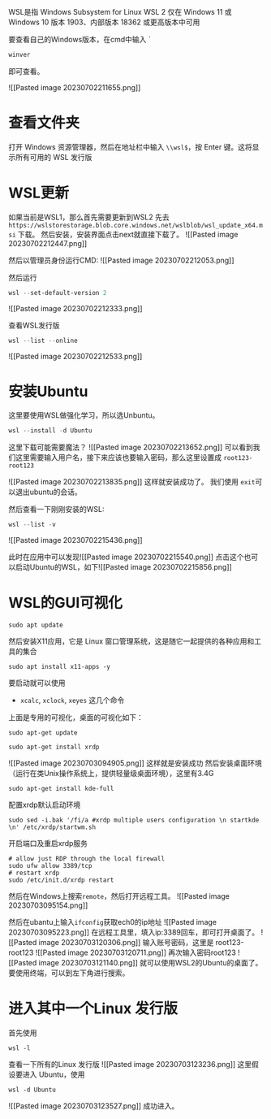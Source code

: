 WSL是指 Windows Subsystem for Linux
WSL 2 仅在 Windows 11 或 Windows 10 版本 1903、内部版本 18362 或更高版本中可用

要查看自己的Windows版本，在cmd中输入 `
```c
winver
```
即可查看。

![[Pasted image 20230702211655.png]]

# 查看文件夹
打开 Windows 资源管理器，然后在地址栏中输入 `\\wsl$`，按 Enter 键。这将显示所有可用的 WSL 发行版


# WSL更新
如果当前是WSL1，那么首先需要更新到WSL2
先去`https://wslstorestorage.blob.core.windows.net/wslblob/wsl_update_x64.msi` 下载。
然后安装，安装界面点击next就直接下载了。
![[Pasted image 20230702212447.png]]


然后以管理员身份运行CMD:
![[Pasted image 20230702212053.png]]

然后运行
```powershell
wsl --set-default-version 2
```

![[Pasted image 20230702212333.png]]

查看WSL发行版 

```powershell
wsl --list --online
```

![[Pasted image 20230702212533.png]]

# 安装Ubuntu

这里要使用WSL做强化学习，所以选Unbuntu。

```powershell
wsl --install -d Ubuntu
```
这里下载可能需要魔法？
![[Pasted image 20230702213652.png]]
可以看到我们这里需要输入用户名，接下来应该也要输入密码，那么这里设置成  `root123-root123`

![[Pasted image 20230702213835.png]]
这样就安装成功了。
我们使用  `exit`可以退出ubuntu的会话。

然后查看一下刚刚安装的WSL:
```powershell
wsl --list -v
```
![[Pasted image 20230702215436.png]]

此时在应用中可以发现![[Pasted image 20230702215540.png]]
点击这个也可以启动Ubuntu的WSL，如下![[Pasted image 20230702215856.png]]


# WSL的GUI可视化

```shell
sudo apt update
```
然后安装X11应用，它是 Linux 窗口管理系统，这是随它一起提供的各种应用和工具的集合

```shell
sudo apt install x11-apps -y
```
要启动就可以使用
- `xcalc`, `xclock`, `xeyes`
这几个命令

上面是专用的可视化，桌面的可视化如下：

```shell
sudo apt-get update
```


```shell
sudo apt-get install xrdp
```
![[Pasted image 20230703094905.png]]
这样就是安装成功
然后安装桌面环境（运行在类Unix操作系统上，提供轻量级桌面环境），这里有3.4G

```shell
sudo apt-get install kde-full
```

配置xrdp默认启动环境
```shell
sudo sed -i.bak '/fi/a #xrdp multiple users configuration \n startkde \n' /etc/xrdp/startwm.sh
```

开启端口及重启xrdp服务
```shell
# allow just RDP through the local firewall
sudo ufw allow 3389/tcp
# restart xrdp
sudo /etc/init.d/xrdp restart
```


然后在Windows上搜索`remote`，然后打开远程工具。
![[Pasted image 20230703095154.png]]

然后在ubantu上输入`ifconfig`获取ech0的ip地址
![[Pasted image 20230703095223.png]]
在远程工具里，填入ip:3389回车，即可打开桌面了。
![[Pasted image 20230703120306.png]]
输入账号密码，这里是 root123-root123
![[Pasted image 20230703120711.png]]
再次输入密码root123
![[Pasted image 20230703121140.png]]
就可以使用WSL2的Ubuntu的桌面了。
要使用终端，可以到左下角进行搜索。




# 进入其中一个Linux 发行版
首先使用
```shell
wsl -l
```
查看一下所有的Linux 发行版
![[Pasted image 20230703123236.png]]
这里假设要进入 Ubuntu，使用
```shell
wsl -d Ubuntu
```
![[Pasted image 20230703123527.png]]
成功进入。





